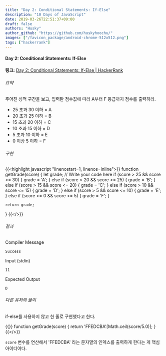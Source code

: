 ```yaml
---
title: "Day 2: Conditional Statements: If-Else"
description: "10 Days of JavaScript"
date: 2019-03-26T22:51:37+09:00
draft: false
authors: "Husky"
author_github: "https://github.com/huskyhoochu/"
images: ["/favicon_package/android-chrome-512x512.png"]
tags: ["hackerrank"]
---
```


#### Day 2: Conditional Statements: If-Else

**링크:** <a href="https://www.hackerrank.com/challenges/js10-if-else/problem" target="_blank" rel="noopener noreferrer">Day 2: Conditional Statements: If-Else | HackerRank</a>

###### 요약

주어진 성적 구간을 보고, 입력돤 점수값에 따라 A부터 F 등급까지 점수를 출력하라.

- 25 초과 30 이하 = A
- 20 초과 25 이하 = B
- 15 초과 20 이하 = C
- 10 초과 15 이하 = D
- 5 초과 10 이하 = E
- 0 이상 5 이하 = F

###### 구현

{{<highlight javascript "linenostart=1, linenos=inline">}}
function getGrade(score) {
    let grade;
    // Write your code here
    if (score > 25 && score <= 30) {
        grade = 'A';
    } else if (score > 20 && score <= 25) {
        grade = 'B';
    } else if (score > 15 && score <= 20) {
        grade = 'C';
    } else if (score > 10 && score <= 15) {
        grade = 'D';
    } else if (score > 5 && score <= 10) {
        grade = 'E';
    } else if (score >= 0 && score <= 5) {
        grade = 'F';
    }
    
    return grade;
}
{{</>}}

###### 결과

Compiler Message
```
Success
```
Input (stdin)
```
11
```
Expected Output
```
D
```

###### 다른 유저의 풀이

if-else를 사용하지 않고 한 줄로 구현했다고 한다.

{{<highlight javascript>}}
function getGrade(score) {
    return 'FFEDCBA'[Math.ceil(score/5.0)];
}
{{</>}}

`score` 변수를 연산해서 'FFEDCBA' 라는 문자열의 인덱스를 출력하게 한다는 게 핵심 아이디어다.

